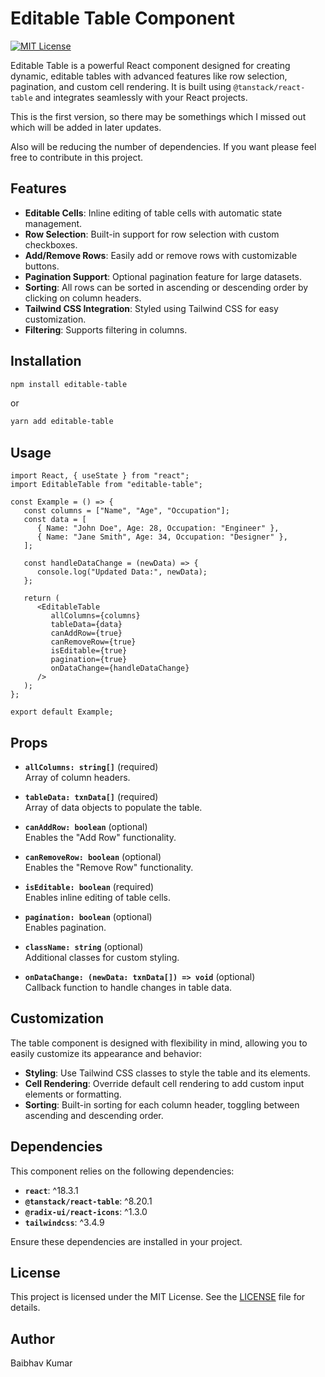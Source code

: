 # Editable Table Component

[![MIT License](https://img.shields.io/badge/license-MIT-blue.svg)](https://opensource.org/licenses/MIT)

Editable Table is a powerful React component designed for creating dynamic, editable tables with advanced features like row selection, pagination, and custom cell rendering. It is built using `@tanstack/react-table` and integrates seamlessly with your React projects.

This is the first version, so there may be somethings which I missed out which will be added in later updates.

Also will be reducing the number of dependencies. If you want please feel free to contribute in this project.

## Features

-  **Editable Cells**: Inline editing of table cells with automatic state management.
-  **Row Selection**: Built-in support for row selection with custom checkboxes.
-  **Add/Remove Rows**: Easily add or remove rows with customizable buttons.
-  **Pagination Support**: Optional pagination feature for large datasets.
-  **Sorting**: All rows can be sorted in ascending or descending order by clicking on column headers.
-  **Tailwind CSS Integration**: Styled using Tailwind CSS for easy customization.
-  **Filtering**: Supports filtering in columns.

## Installation

```bash
npm install editable-table
```

or

```bash
yarn add editable-table
```

## Usage

```tsx
import React, { useState } from "react";
import EditableTable from "editable-table";

const Example = () => {
   const columns = ["Name", "Age", "Occupation"];
   const data = [
      { Name: "John Doe", Age: 28, Occupation: "Engineer" },
      { Name: "Jane Smith", Age: 34, Occupation: "Designer" },
   ];

   const handleDataChange = (newData) => {
      console.log("Updated Data:", newData);
   };

   return (
      <EditableTable
         allColumns={columns}
         tableData={data}
         canAddRow={true}
         canRemoveRow={true}
         isEditable={true}
         pagination={true}
         onDataChange={handleDataChange}
      />
   );
};

export default Example;
```

## Props

-  **`allColumns: string[]`** (required)  
   Array of column headers.

-  **`tableData: txnData[]`** (required)  
   Array of data objects to populate the table.

-  **`canAddRow: boolean`** (optional)  
   Enables the "Add Row" functionality.

-  **`canRemoveRow: boolean`** (optional)  
   Enables the "Remove Row" functionality.

-  **`isEditable: boolean`** (required)  
   Enables inline editing of table cells.

-  **`pagination: boolean`** (optional)  
   Enables pagination.

-  **`className: string`** (optional)  
   Additional classes for custom styling.

-  **`onDataChange: (newData: txnData[]) => void`** (optional)  
   Callback function to handle changes in table data.

## Customization

The table component is designed with flexibility in mind, allowing you to easily customize its appearance and behavior:

-  **Styling**: Use Tailwind CSS classes to style the table and its elements.
-  **Cell Rendering**: Override default cell rendering to add custom input elements or formatting.
-  **Sorting**: Built-in sorting for each column header, toggling between ascending and descending order.

## Dependencies

This component relies on the following dependencies:

-  **`react`**: ^18.3.1
-  **`@tanstack/react-table`**: ^8.20.1
-  **`@radix-ui/react-icons`**: ^1.3.0
-  **`tailwindcss`**: ^3.4.9

Ensure these dependencies are installed in your project.

## License

This project is licensed under the MIT License. See the [LICENSE](LICENSE) file for details.

## Author

Baibhav Kumar
